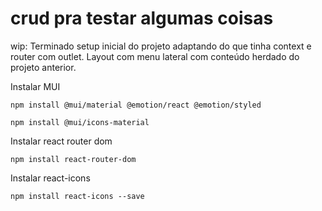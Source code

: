 # crud pra testar algumas coisas

wip: Terminado setup inicial do projeto adaptando do que tinha context e router com outlet. Layout com menu lateral com conteúdo herdado do projeto anterior.
 

Instalar MUI
```
npm install @mui/material @emotion/react @emotion/styled
```
```
npm install @mui/icons-material
```

Instalar react router dom
```
npm install react-router-dom
```

Instalar react-icons
```
npm install react-icons --save
```



